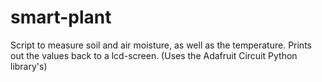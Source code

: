# smart-plant
Script to measure soil and air moisture, as well as the temperature. Prints out the values back to a lcd-screen. (Uses the Adafruit Circuit Python library's)
